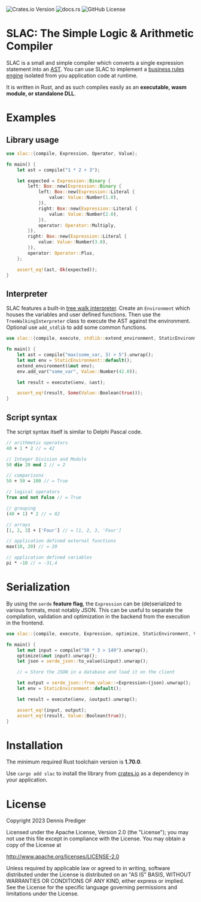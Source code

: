 ![Crates.io Version](https://img.shields.io/crates/v/slac)
![docs.rs](https://img.shields.io/docsrs/slac)
![GitHub License](https://img.shields.io/github/license/dennisprediger/slac)

# SLAC: The Simple Logic & Arithmetic Compiler

SLAC is a small and simple compiler which converts a single expression statement into an [AST](https://en.wikipedia.org/wiki/Abstract_syntax_tree). You can use SLAC to implement a [business rules engine](https://en.wikipedia.org/wiki/Business_rules_engine) isolated from you application code at runtime.

It is written in Rust, and as such compiles easily as an **executable, wasm module, or standalone DLL**.

# Examples

## Library usage

```rust
use slac::{compile, Expression, Operator, Value};

fn main() {
    let ast = compile("1 * 2 + 3");

    let expected = Expression::Binary {
        left: Box::new(Expression::Binary {
            left: Box::new(Expression::Literal {
                value: Value::Number(1.0),
            }),
            right: Box::new(Expression::Literal {
                value: Value::Number(2.0),
            }),
            operator: Operator::Multiply,
        }),
        right: Box::new(Expression::Literal {
            value: Value::Number(3.0),
        }),
        operator: Operator::Plus,
    };

    assert_eq!(ast, Ok(expected));
}
```

## Interpreter

SLAC features a built-in [tree walk interpreter](https://en.wikipedia.org/wiki/Interpreter_(computing)#Abstract_syntax_tree_interpreters).
Create an `Environment` which houses the variables and user defined functions. Then use the `TreeWalkingInterpreter` class to execute the AST against the environment. Optional use `add_stdlib` to add some common functions.

```rust
use slac::{compile, execute, stdlib::extend_environment, StaticEnvironment, Value};

fn main() {
    let ast = compile("max(some_var, 3) > 5").unwrap();
    let mut env = StaticEnvironment::default();
    extend_environment(&mut env);
    env.add_var("some_var", Value::Number(42.0));

    let result = execute(&env, &ast);

    assert_eq!(result, Some(Value::Boolean(true)));
}
```

## Script syntax

The script syntax itself is similar to Delphi Pascal code.

```pascal
// arithmetic operators
40 + 1 * 2 // = 42

// Integer Division and Modulo
50 div 20 mod 2 // = 2

// comparisons
50 + 50 = 100 // = True

// logical operators
True and not False // = True

// grouping
(40 + 1) * 2 // = 82

// arrays
[1, 2, 3] + ['Four'] // = [1, 2, 3, 'Four']

// application defined external functions
max(10, 20) // = 20

// application defined variables
pi * -10 // = -31,4
```

# Serialization

By using the `serde` **feature flag**, the `Expression` can be (de)serialized to various formats, most notably JSON. This can be useful to separate the compilation, validation and optimization in the backend from the execution in the frontend.

```rust
use slac::{compile, execute, Expression, optimize, StaticEnvironment, Value};

fn main() {
    let mut input = compile("50 * 3 > 149").unwrap();
    optimize(&mut input).unwrap();
    let json = serde_json::to_value(&input).unwrap();

    // = Store the JSON in a database and load it on the client

    let output = serde_json::from_value::<Expression>(json).unwrap();
    let env = StaticEnvironment::default();

    let result = execute(&env, &output).unwrap();

    assert_eq!(input, output);
    assert_eq!(result, Value::Boolean(true));
}
```

# Installation

The minimum required Rust toolchain version is **1.70.0**. 

Use `cargo add slac` to install the library from [crates.io](https://crates.io/crates/slac) as a dependency in your application.

# License

Copyright 2023 Dennis Prediger

Licensed under the Apache License, Version 2.0 (the "License");
you may not use this file except in compliance with the License.
You may obtain a copy of the License at

http://www.apache.org/licenses/LICENSE-2.0

Unless required by applicable law or agreed to in writing, software
distributed under the License is distributed on an "AS IS" BASIS,
WITHOUT WARRANTIES OR CONDITIONS OF ANY KIND, either express or implied.
See the License for the specific language governing permissions and
limitations under the License.